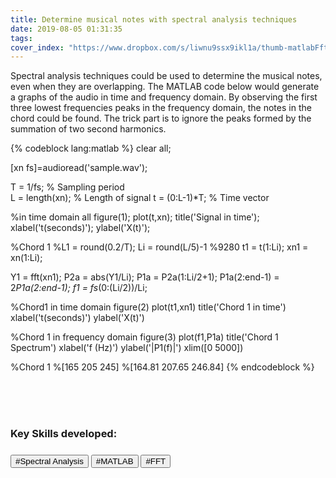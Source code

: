 ```yaml
---
title: Determine musical notes with spectral analysis techniques
date: 2019-08-05 01:31:35
tags:
cover_index: "https://www.dropbox.com/s/liwnu9ssx9ikl1a/thumb-matlabFftAnalysis.jpg?raw=1"
---
```


Spectral analysis techniques could be used to determine the musical notes, even when they are overlapping. The MATLAB code below would generate a graphs of the audio in time and frequency domain. By observing the first three lowest frequencies peaks in the frequency domain, the notes in the chord could be found. The trick part is to ignore the peaks formed by the summation of two second harmonics.

{% codeblock lang:matlab %}
clear all;

[xn fs]=audioread('sample.wav');
                   
T = 1/fs;             % Sampling period       
L = length(xn);       % Length of signal
t = (0:L-1)*T;        % Time vector

%in time domain all
figure(1);
plot(t,xn);
title('Signal in time');
xlabel('t(seconds)');
ylabel('X(t)');

%Chord 1
%L1 = round(0.2/T);
Li = round(L/5)-1 %9280
t1 = t(1:Li);
xn1 = xn(1:Li);

Y1 = fft(xn1);
P2a = abs(Y1/Li);
P1a = P2a(1:Li/2+1);
P1a(2:end-1) = 2*P1a(2:end-1);
f1 = fs*(0:(Li/2))/Li;

%Chord1 in time domain
figure(2)
plot(t1,xn1)
title('Chord 1 in time')
xlabel('t(seconds)')
ylabel('X(t)')

%Chord 1 in frequency domain
figure(3)
plot(f1,P1a) 
title('Chord 1 Spectrum')
xlabel('f (Hz)')
ylabel('|P1(f)|')
xlim([0 5000])

%Chord 1
%[165 205 245]
%[164.81 207.65 246.84]
{% endcodeblock %}

<br>
<br>
<br>
<h3>Key Skills developed:<h3>
<button>#Spectral Analysis</button>  <button>#MATLAB</button>  <button>#FFT</button>
